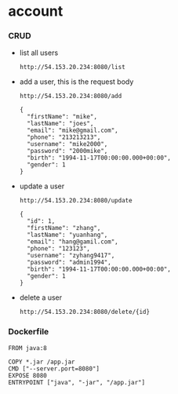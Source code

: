 # account

### CRUD

- list all users

  `http://54.153.20.234:8080/list`

- add a user, this is the request body

  `http://54.153.20.234:8080/add`

  ```shell
  {
    "firstName": "mike",
    "lastName": "joes",
    "email": "mike@gmail.com",
    "phone": "213213213",
    "username": "mike2000",
    "password": "2000mike",
    "birth": "1994-11-17T00:00:00.000+00:00",
    "gender": 1
  }
  ```

- update a user

  `http://54.153.20.234:8080/update`

  ```shell
  {
    "id": 1,
    "firstName": "zhang",
    "lastName": "yuanhang",
    "email": "hang@gamil.com",
    "phone": "123123",
    "username": "zyhang9417",
    "password": "admin1994",
    "birth": "1994-11-17T00:00:00.000+00:00",
    "gender": 1
  }
  ```

- delete a user

  `http://54.153.20.234:8080/delete/{id}`

  

 ### Dockerfile

```shell
FROM java:8

COPY *.jar /app.jar
CMD ["--server.port=8080"]
EXPOSE 8080
ENTRYPOINT ["java", "-jar", "/app.jar"]
```

